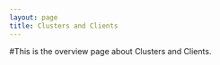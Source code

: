 ```yaml
---
layout: page
title: Clusters and Clients
---
```

#This is the overview page about Clusters and Clients.

